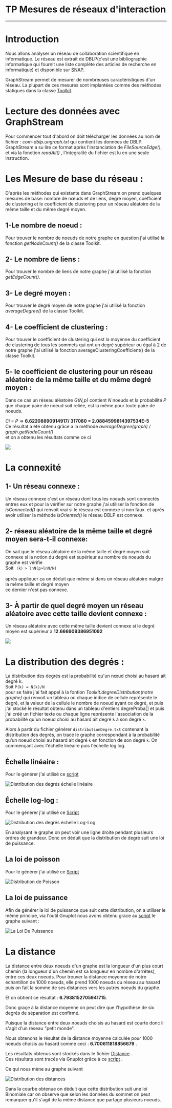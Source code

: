 # TP Mesures de réseaux d'interaction
***
# Introduction
Nous allons analyser un réseau de collaboration scientifique en informatique. Le réseau est extrait de DBLP(c'est une bibliographie informatique qui fournit une liste complète des articles de recherche en informatique) et disponible sur [SNAP](https://snap.stanford.edu/data/com-DBLP.html).

GraphStream permet de mesurer de nombreuses caractéristiques d'un réseau. La plupart de ces mesures sont implantées comme des méthodes statiques dans la classe [Toolkit](https://data.graphstream-project.org/api/gs-algo/current/org/graphstream/algorithm/Toolkit.html).

# Lecture des données avec GraphStream
Pour commencer tout d'abord on doit télécharger les données au nom de fichier : _com-dblp.ungraph.txt_ qui contient les données de DBLP. GraphStream a su lire ce format après l'instanciation de *FileSourceEdge()*, et via la fonction *readAll()* , l'integralité du fichier est lu en une seule instruction.

# Les Mesure de base du réseau :
D'après les méthodes qui existante dans GraphStream on prend quelques mesures de base: nombre de nœuds et de liens, degré moyen, coefficient de clustering et le coefficient de clustering pour un réseau aléatoire de la même taille et du même degré moyen.
## 1-Le nombre de noeud :
Pour trouver le nombre de noeuds de notre graphe en question j'ai utilisé la fonction *getNodeCount()* de la classe Toolkit.
## 2- Le nombre de liens :
Pour trouver le nombre de liens de notre graphe j'ai utilisé la fonction *getEdgeCount()*.
## 3- Le degré moyen :  
Pour trouver le degré moyen de notre graphe j'ai utilisé la fonction *averageDegree()* de la classe Toolkit.
## 4- Le coefficient de clustering :
Pour trouver le coefficient de clustering qui est la moyenne du coefficient de clustering de tous les sommets qui ont un degré supérieur ou égal à 2  de notre graphe j'ai utilisé la fonction averageClusteringCoefficient() de la classe Toolkit.
## 5- le coefficient de clustering pour un réseau aléatoire de la même taille et du même degré moyen :
Dans ce cas un réseau aléatoire *G(N,p)* contient *N* noeuds et la probabilité *P* que chaque paire de noeud soit reliée, est la même pour toute paire de noeuds.

*Ci = P* => **6.62208890914917/ 317080 = 2.0884599814397534E-5** </br>
Ce résultat a été obtenu grâce a la méthode *averageDegree(graph) / graph.getNodeCount()* </br>
et on a obtenu les résultats comme ce ci

![](./Images/1.png)

# La connexité 
## 1- Un réseau connexe : 
Un réseau connexe c'est un réseau dont tous les noeuds sont connectés entres eux et pour la vérifier sur notre graphe j'ai utiliser la fonction de *isConnected()* qui renvoit vrai si le réseau est connexe si non faux. et après avoir utiliser la méthode *isOriented()* le réseau DBLP est connexe.
## 2- réseau aléatoire de la même taille et degré moyen sera-t-il connexe: 
On sait que le réseau aléatoire de la même taille et degré moyen soit connexe si la notion du degré est supérieur au nombre de noeuds du graphe est vérifie 
</br> Soit `〈k〉> lnN(p>lnN/N)` </br>  
après appliquer ça on déduit que même si dans un réseau aléatoire malgré la même taille et degré moyen  
ce dernier n'est pas connexe.
## 3- À partir de quel degré moyen un réseau aléatoire avec cette taille devient connexe :
Un réseau aléatoire avec cette même taille devient connexe si le degré moyen est supérieur à  **12.666909386951092** </br>


![](./Images/2.png)

# La distribution des degrés :
La distribution des degrés est la probabilité qu'un nœud choisi au hasard ait degré k.
</br> Soit `P(k) = N(k)/N` </br>
pour se faire j'ai fait appel à la fontion *Toolkit.degreeDistribution(notre graphe)* qui renvoit un tableau où chaque indice de cellule représente le degré, et la valeur de la cellule le nombre de noeud ayant ce degré, et puis j'ai stocké le résultat obtenu dans un tableau d'entiers degreProba[]
et puis j'ai créé un fichier texte ou chaque ligne représente l'association de la probabilité qu'un noeud choisi au hasard ait degré `k` à son degré `k`.

Alors à partir du fichier générer `distributionDegre.txt` contenant la distribution des degrés, on trace le graphe correspondant à la probabilité qu’un noeud choisi au hasard ait degré `k` en fonction de son degré `k`.
On commençant avec l'échelle linéaire puis l'échelle log log.  

## Échelle linéaire :

Pour le générer j'ai utilisé ce [script](Distribution/DistributionDegreEchelleLineaire.gnuplot)

![Distribution des degrés échelle linéaire](Distribution/distributionDegEchelleLin.png)

## Échelle log-log :

Pour le générer j'ai utilisé ce [Script](Distribution/DistributionDegreEchelleLogLog.gnuplot)

![Distribution des degrés échelle Log-Log](Distribution/distributionDegEchelleLogLog.png)

En analysant le graphe on peut voir une ligne droite pendant plusieurs ordres de grandeur. Donc on déduit que la distribution de degré suit une loi de puissance.

## La loi de poisson 
Pour le générer j'ai utilisé ce [Script](Distribution/DistributionDePoisson.gnuplot)

![Distribution de Poisson](Distribution/DistributionDePoisson.png)

## La loi de puissance 
Afin de générer la loi de puissance que suit cette distribution, on a utiliser le même principe, via l'outil Gnuplot nous avons obtenu grace au [script](Distribution/LoiDePuissance.gnuplot) le graphe suivant :

![La Loi De Puissance](Distribution/LoiDePuissance.png)

# La distance 
La distance entre deux noeuds d'un graphe est la longueur d'un plus court chemin (la longueur d'un chemin est sa longueur en nombre d'arrêtes), entre ces deux noeuds. 
Pour trouver la distance moyenne de notre échantillon de 1000 noeuds, elle prend 1000 noeuds du réseau au hasard
puis on fait la somme de ses distances vers les autres noeuds du graphe.


Et on obtient ce résultat : **6.7938152705941715**.

Donc graçe à la distance moyenne on peut dire que l'hypothèse de six degrés de séparation est confirmé.

Puisque la distance entre deux noeuds choisis au hasard est courte donc il s'agit d'un réseau "petit monde".

Nous obtenons le résultat de la distance moyenne calculée pour 1000 noeuds choisis au hasard comme ceci : **6.700611818856679** .

Les résultats obtenus sont stockés dans le fichier  [Distance](Distribution/Distance.txt) . </br>
Ces résultats sont tracés via Gnuplot grâce à ce [script](Distribution/distributionDistances.gnuplot) . </br>

Ce qui nous mène au graphe suivant

![Distribution des distances ](Distribution/Distances.png)

Dans la courbe obtenue on déduit que cette distribution suit une loi Binomiale car on observe que selon les données du sommet on peut remarquer qu'il s'agit de la même distance que partage plusieurs noeuds.
 